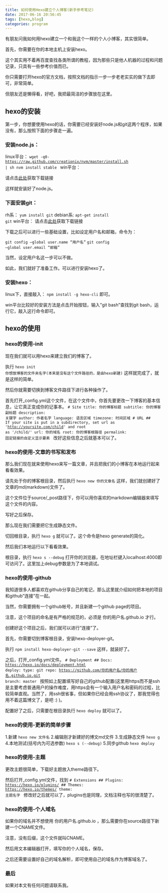 ```yaml
---
title: 如何使用Hexo建立个人博客(新手参考笔记)
date: 2017-06-16 20:56:45
tags: [hexo,blog]
categories: program
---
```

有朋友问我如何用hexo建立一个和我这个一样的个人小博客，其实很简单。

首先，你需要在你的本地主机上安装hexo。

这个其实用不着再百度查找各类所谓的教程，因为那些只是他人机器的过程和问题记录，只具有一些参考价值而已。

你只需要打开hexo的官方文档，按照文档的指示一步一步老老实实的做下去即可，非常简单。

但朋友还是懒得看，好吧，我把最简洁的步骤放在这里。
<!-- more -->
## hexo的安装
第一步，你想要使用hexo的话，你需要已经安装好node.js和git这两个程序，如果没有，那么按照下面的步骤走一遍。

### 安装node.js：
linux平台：
<code>wget -q0- https://raw.github.com/creationix/nvm/master/install.sh | sh
nvm install stable
</code>
win平台：

请点击[此处][1]获取下载链接

这样就安装好了node.js。

### 下面安装git：
rh系：
<code>yum install git</code>
debian系:
<code>apt-get install git</code>
win平台：
请点击[此处][2]获取下载链接

下载之后可以进行一些基础设置，比如设定用户名和邮箱，命令为：

<code>git config –global user.name “用户名”</code>
<code>git config –global user.email “邮箱”</code>

当然，设定用户名这一步可以不做。

如此，我们就好了准备工作。可以进行安装hexo了。

### 安装hexo：
linux下，直接敲入：
<code>npm install -g hexo-cli</code>
即可。

win平台比较好的安装方法是点击开始按钮，输入”git bash”查找到git bash，运行它，敲入这行命令即可。

## hexo的使用
### hexo的使用-init
现在我们就可以用hexo来建立我们的博客了。

执行
<code>hexo init 你想放博客的文件夹名字(本来是没有这个文件路径的，是由hexo新建)</code>
这样就完成了，就是这样的简单。

然后你就需要切换到博客文件路径下进行各种操作了。

首先打开_config.yml这个文件，在这个文件中，你首先要更改一下博客的基本信息，让它真正变成你的记事本。
<code># Site
title: 你的博客标题
subtitle: 你的博客副标题
description: 关键字
author: 作者名字
language: 语言区域
timezone: 时间区域
\# URL
\## If your site is put in a subdirectory, set url as 'http://yoursite.com/child' and root as '/child/'
url: 你的域名
root: 你的博客根路径
permalink: 固定链接的自定义显示要素
</code>
改好这些信息之后就基本可以了。

### hexo的使用-文章的书写和发布
那么我们现在就来使用hexo来写一篇文章，并且把我们的小博客在本地运行起来看看效果。

请先处于你的博客根目录，然后执行
<code>hexo new 你的文章名</code>
这样，我们就创建好了文章的md(markdown)文件了。

这个文件位于source/_post路径下，你可以用你喜欢的markdown编辑器来填写这个文件的内容。

写好之后保存。

那么现在我们需要把它生成静态文件。

切回根目录，执行
<code>hexo g</code>
就可以了。这个命令是hexo generate的简化。

然后我们本地运行以下看看效果。

根目录，执行
<code>hexo s --debug</code>
打开你的浏览器，在地址栏键入localhost:4000即可访问了。这里加上debug参数是为了本地调试。

### hexo的使用-github
我知道很多人都喜欢在github分享自己的笔记，那么这里就介绍如何把本地的项目和github”连接”在一起。

当然，你需要拥有一个github帐号，并且新建一个github page的项目。

注意，这个项目的命名是有严格的规范的，必须是 你的用户名.github.io 才行。

创建好这个项目之后，我们就可以进行”连接”了。

首先，你需要切到博客根目录，安装hexo-deployer-git。

执行
<code>npm install hexo-deployer-git --save</code>
这样，就装好了。

之后，打开_config.yml文件。
<code># Deployment
\## Docs: https://hexo.io/docs/deployment.html
deploy:
type: git
repo: https://github.com/你的用户名/你的用户名.github.io.git
branch: master
</code>
按照如上配置填写好自己的github配置(这里用https而不是ssh是主要考虑普通用户的操作难度，用https会有一个输入用户名和密码的过程，比较简单直观。当然了，用ssh很省事，但如果你已经会用ssh协议了，那我觉得也用不着这篇博文了，是吧 :) )。

配置好了之后，只需要在根目录执行
<code>hexo deploy</code>
就可以了。

### hexo的使用-更新的简单步骤
1.新建
<code>hexo new 文件名</code>
2.编辑刚才新建好的博文md文件
3.生成静态文件
<code>hexo g</code>
4.本地测试(括号内为可选参数)
<code>hexo s (--debug)</code>
5.同步github
<code>hexo deploy</code>
### hexo的使用-主题
更改主题很简单，下载好主题放入theme路径下。

然后打开_config.yml文件，找到
<code># Extensions
\## Plugins: https://hexo.io/plugins/
\## Themes: https://hexo.io/themes/
theme: 主题名字
</code>
修改好之后就可以了，plugins也是同理，文档注释也写的很清楚了。

### hexo的使用-个人域名
如果你的域名并不想使用 你的用户名.github.io ，那么需要你在source路径下新建一个CNAME文件。

注意，没有后缀，这个文件就叫CNAME。

然后用文本编辑器打开，填写你的个人域名，保存。

之后还需要设置好自己的域名解析，即可使用自己的域名作为博客域名了。

### 最后

如果对本文有任何问题请联系我。


  [1]: https://nodejs.org/dist/v8.9.4/node-v8.9.4-x64.msi
  [2]: https://git-scm.com/download/win